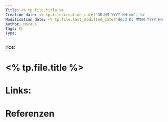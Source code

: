 ```yaml
---
Title: <% tp.file.title %>
Creation date: <% tp.file.creation_date("DD.MM.YYYY HH:mm") %>
Modification date: <% tp.file.last_modified_date("dddd Do MMMM YYYY HH:mm:ss") %>
Author: MKraus
Tags: 🟡
Type:
---
```


**TOC**

# <% tp.file.title %>

# Links:
 
# Referenzen
